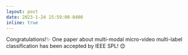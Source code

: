 ```yaml
---
layout: post
date: 2023-1-24 15:59:00-0400
inline: true
---
```

Congratulations!:sparkles: One paper about  multi-modal micro-video multi-label classification has been accepted by IEEE SPL! :blush:
